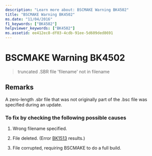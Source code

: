```yaml
---
description: "Learn more about: BSCMAKE Warning BK4502"
title: "BSCMAKE Warning BK4502"
ms.date: "11/04/2016"
f1_keywords: ["BK4502"]
helpviewer_keywords: ["BK4502"]
ms.assetid: ee412ec8-df03-4cdb-91ee-5d609ded8691
---
```

# BSCMAKE Warning BK4502

> truncated .SBR file 'filename' not in filename

## Remarks

A zero-length .sbr file that was not originally part of the .bsc file was specified during an update.

### To fix by checking the following possible causes

1. Wrong filename specified.

1. File deleted. (Error [BK1513](../../error-messages/tool-errors/bscmake-error-bk1513.md) results.)

1. File corrupted, requiring BSCMAKE to do a full build.
